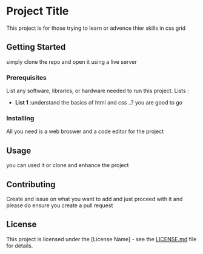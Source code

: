 # Project Title 
This project is for those trying to learn or advence thier skills in css grid 
## Getting Started
simply clone the repo and open it using a live server
### Prerequisites
List any software, libraries, or hardware needed to run this project.
 Lists : 
 - **List 1** :understand the basics of html and css ..? you are good to go
 


### Installing
All you need is a web broswer and a code editor for the project 

## Usage
you can used it or clone and enhance the project 
## Contributing
Create and issue on what you want to add and just proceed with it and please do ensure you create a pull request
## License
This project is licensed under the [License Name] - see the [LICENSE.md](LICENSE.md) file for details.

